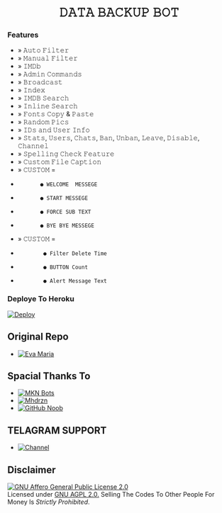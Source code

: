 </p>
<h1 align="center">
  <b>𝙳𝙰𝚃𝙰 𝙱𝙰𝙲𝙺𝚄𝙿 𝙱𝙾𝚃</b>
</h1>


### Features
- » 𝙰𝚞𝚝𝚘 𝙵𝚒𝚕𝚝𝚎𝚛
- » 𝙼𝚊𝚗𝚞𝚊𝚕 𝙵𝚒𝚕𝚝𝚎𝚛
- » 𝙸𝙼𝙳𝚋
- » 𝙰𝚍𝚖𝚒𝚗 𝙲𝚘𝚖𝚖𝚊𝚗𝚍𝚜
- » 𝙱𝚛𝚘𝚊𝚍𝚌𝚊𝚜𝚝
- » 𝙸𝚗𝚍𝚎𝚡
- » 𝙸𝙼𝙳𝙱 𝚂𝚎𝚊𝚛𝚌𝚑
- » 𝙸𝚗𝚕𝚒𝚗𝚎 𝚂𝚎𝚊𝚛𝚌𝚑
- » 𝙵𝚘𝚗𝚝𝚜 𝙲𝚘𝚙𝚢 & 𝙿𝚊𝚜𝚝𝚎
- » 𝚁𝚊𝚗𝚍𝚘𝚖 𝙿𝚒𝚌𝚜
- » 𝙸𝙳𝚜 𝚊𝚗𝚍 𝚄𝚜𝚎𝚛 𝙸𝚗𝚏𝚘
- » 𝚂𝚝𝚊𝚝𝚜, 𝚄𝚜𝚎𝚛𝚜, 𝙲𝚑𝚊𝚝𝚜, 𝙱𝚊𝚗, 𝚄𝚗𝚋𝚊𝚗, 𝙻𝚎𝚊𝚟𝚎, 𝙳𝚒𝚜𝚊𝚋𝚕𝚎, 𝙲𝚑𝚊𝚗𝚗𝚎𝚕
- » 𝚂𝚙𝚎𝚕𝚕𝚒𝚗𝚐 𝙲𝚑𝚎𝚌𝚔 𝙵𝚎𝚊𝚝𝚞𝚛𝚎
- » 𝙲𝚞𝚜𝚝𝚘𝚖 𝙵𝚒𝚕𝚎 𝙲𝚊𝚙𝚝𝚒𝚘𝚗
- » 𝙲𝚄𝚂𝚃𝙾𝙼 =
-            ● 𝚆𝙴𝙻𝙲𝙾𝙼𝙴  𝙼𝙴𝚂𝚂𝙴𝙶𝙴
-            ● 𝚂𝚃𝙰𝚁𝚃 𝙼𝙴𝚂𝚂𝙴𝙶𝙴 
-            ● 𝙵𝙾𝚁𝙲𝙴 𝚂𝚄𝙱 𝚃𝙴𝚇𝚃
-            ● 𝙱𝚈𝙴 𝙱𝚈𝙴 𝙼𝙴𝚂𝚂𝙴𝙶𝙴
- » 𝙲𝚄𝚂𝚃𝙾𝙼 = 
-             ● 𝙵𝚒𝚕𝚝𝚎𝚛 𝙳𝚎𝚕𝚎𝚝𝚎 𝚃𝚒𝚖𝚎
-             ● 𝙱𝚄𝚃𝚃𝙾𝙽 𝙲𝚘𝚞𝚗𝚝 
-             ● 𝙰𝚕𝚎𝚛𝚝 𝙼𝚎𝚜𝚜𝚊𝚐𝚎 𝚃𝚎𝚡𝚝         

### Deploye To Heroku 

[![Deploy](https://www.herokucdn.com/deploy/button.svg)](https://heroku.com/deploy?template=https://github.com/HeyAdithya/Data-Backup-Bot)                                


## Original Repo

* [![Eva Maria](https://img.shields.io/static/v1?label=Evaa&message=Maria&color=geen)](https://github.com/EvamariaTG/EvaMaria)

## Spacial Thanks To

* [![MKN Bots](https://img.shields.io/static/v1?label=MKN&message=Bots)](https://t.me/mkn_bots_updates)
* [![Mhdrzn](https://img.shields.io/static/v1?label=Arjun&message=Sangu)](https://github.com/arjun-sangu)
* [![GitHub Noob](https://img.shields.io/static/v1?label=GitHub&message=Noob)](https://t.me/GitHub_noob)

## TELAGRAM SUPPORT 

* [![Channel](https://img.shields.io/static/v1?label=Hey&message=Adithya)](https://t.me/VijayAdithyaa)


## Disclaimer
[![GNU Affero General Public License 2.0](https://www.gnu.org/graphics/agplv3-155x51.png)](https://www.gnu.org/licenses/agpl-3.0.en.html#header)    
Licensed under [GNU AGPL 2.0.](https://github.com/EvamariaTG/evamaria/blob/master/LICENSE)
Selling The Codes To Other People For Money Is *Strictly Prohibited*.
